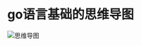 # go语言基础的思维导图

![思维导图](https://user-images.githubusercontent.com/85939199/122317363-feda0880-cf4f-11eb-8525-076104d8caae.jpeg)

